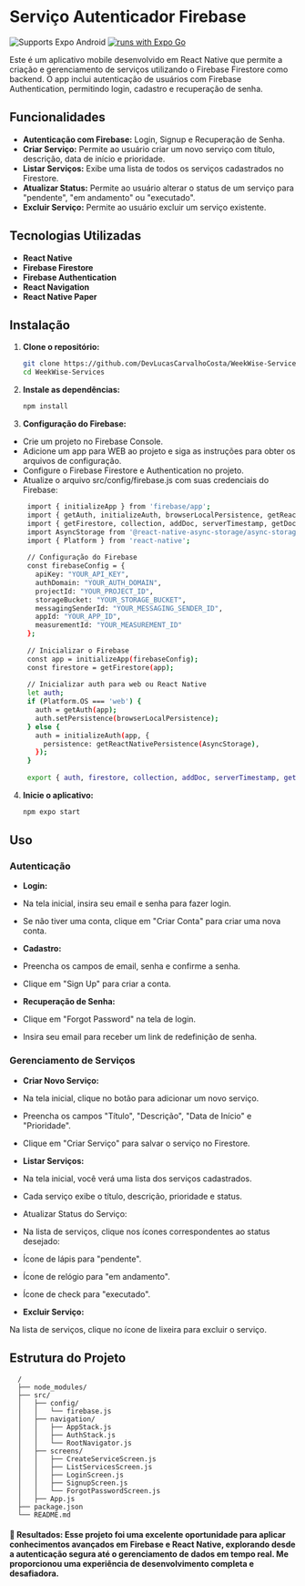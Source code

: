 # Serviço Autenticador Firebase


![Supports Expo Android](https://img.shields.io/badge/Android-4630EB.svg?style=flat-square&logo=ANDROID&labelColor=A4C639&logoColor=fff)
[![runs with Expo Go](https://img.shields.io/badge/Runs%20with%20Expo%20Go-4630EB.svg?style=flat-square&logo=EXPO&labelColor=f3f3f3&logoColor=000)](https://expo.dev/client)

Este é um aplicativo mobile desenvolvido em React Native que permite a criação e gerenciamento de serviços utilizando o Firebase Firestore como backend. O app inclui autenticação de usuários com Firebase Authentication, permitindo login, cadastro e recuperação de senha.

## Funcionalidades

- **Autenticação com Firebase:** Login, Signup e Recuperação de Senha.
- **Criar Serviço:** Permite ao usuário criar um novo serviço com título, descrição, data de início e prioridade.
- **Listar Serviços:** Exibe uma lista de todos os serviços cadastrados no Firestore.
- **Atualizar Status:** Permite ao usuário alterar o status de um serviço para "pendente", "em andamento" ou "executado".
- **Excluir Serviço:** Permite ao usuário excluir um serviço existente.

## Tecnologias Utilizadas

- **React Native**
- **Firebase Firestore**
- **Firebase Authentication**
- **React Navigation**
- **React Native Paper**

## Instalação

1. **Clone o repositório:**
   ```bash
   git clone https://github.com/DevLucasCarvalhoCosta/WeekWise-Services.git
   cd WeekWise-Services
2. **Instale as dependências:**
   ```bash
   npm install
3. **Configuração do Firebase:**

- Crie um projeto no Firebase Console.
- Adicione um app para WEB ao projeto e siga as instruções para obter os arquivos de configuração.
- Configure o Firebase Firestore e Authentication no projeto.
- Atualize o arquivo src/config/firebase.js com suas credenciais do Firebase:
  ```bash
   import { initializeApp } from 'firebase/app';
   import { getAuth, initializeAuth, browserLocalPersistence, getReactNativePersistence } from 'firebase/auth';
   import { getFirestore, collection, addDoc, serverTimestamp, getDocs, deleteDoc, updateDoc, doc } from 'firebase/firestore';
   import AsyncStorage from '@react-native-async-storage/async-storage';
   import { Platform } from 'react-native';
   
   // Configuração do Firebase
   const firebaseConfig = {
     apiKey: "YOUR_API_KEY",
     authDomain: "YOUR_AUTH_DOMAIN",
     projectId: "YOUR_PROJECT_ID",
     storageBucket: "YOUR_STORAGE_BUCKET",
     messagingSenderId: "YOUR_MESSAGING_SENDER_ID",
     appId: "YOUR_APP_ID",
     measurementId: "YOUR_MEASUREMENT_ID"
   };
   
   // Inicializar o Firebase
   const app = initializeApp(firebaseConfig);
   const firestore = getFirestore(app);
   
   // Inicializar auth para web ou React Native
   let auth;
   if (Platform.OS === 'web') {
     auth = getAuth(app);
     auth.setPersistence(browserLocalPersistence);
   } else {
     auth = initializeAuth(app, {
       persistence: getReactNativePersistence(AsyncStorage),
     });
   }
   
   export { auth, firestore, collection, addDoc, serverTimestamp, getDocs, deleteDoc, updateDoc, doc };
  
4. **Inicie o aplicativo:**
   ```bash
   npm expo start

## Uso

### Autenticação
- **Login:**

- Na tela inicial, insira seu email e senha para fazer login.
- Se não tiver uma conta, clique em "Criar Conta" para criar uma nova conta.

- **Cadastro:**

- Preencha os campos de email, senha e confirme a senha.
- Clique em "Sign Up" para criar a conta.

- **Recuperação de Senha:**

- Clique em "Forgot Password" na tela de login.
- Insira seu email para receber um link de redefinição de senha.

### Gerenciamento de Serviços

- **Criar Novo Serviço:**

- Na tela inicial, clique no botão para adicionar um novo serviço.
- Preencha os campos "Título", "Descrição", "Data de Início" e "Prioridade".
- Clique em "Criar Serviço" para salvar o serviço no Firestore.

- **Listar Serviços:**

- Na tela inicial, você verá uma lista dos serviços cadastrados.
- Cada serviço exibe o título, descrição, prioridade e status.
- Atualizar Status do Serviço:

- Na lista de serviços, clique nos ícones correspondentes ao status desejado:
- Ícone de lápis para "pendente".
- Ícone de relógio para "em andamento".
- Ícone de check para "executado".

- **Excluir Serviço:**

Na lista de serviços, clique no ícone de lixeira para excluir o serviço.

## Estrutura do Projeto
      
      /
      ├── node_modules/
      ├── src/
      │   ├── config/
      │   │   └── firebase.js
      │   ├── navigation/
      │   │   ├── AppStack.js
      │   │   ├── AuthStack.js
      │   │   └── RootNavigator.js
      │   ├── screens/
      │   │   ├── CreateServiceScreen.js
      │   │   ├── ListServicesScreen.js
      │   │   ├── LoginScreen.js
      │   │   ├── SignupScreen.js
      │   │   └── ForgotPasswordScreen.js
      │   ├── App.js
      ├── package.json
      └── README.md

#### 🚀 Resultados: Esse projeto foi uma excelente oportunidade para aplicar conhecimentos avançados em Firebase e React Native, explorando desde a autenticação segura até o gerenciamento de dados em tempo real. Me proporcionou uma experiência de desenvolvimento completa e desafiadora.




  


   
